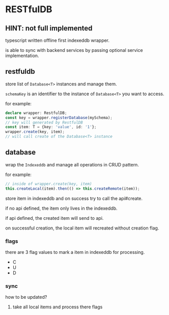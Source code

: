 # RESTfulDB

## HINT: not full implemented

typescript written offline first indexeddb wrapper.

is able to sync with backend services by passing optional service implementation.

## restfuldb

store list of `Database<T>` instances and manage them.

`schemaKey` is an identifier to the instance of `Database<T>` you want to access.

for example:

```typescript
declare wrapper: RestfulDB;
const key = wrapper.registerDatabase(mySchema);
// key will generated by RestfulDB
const item: T = {key: 'value', id: '1'};
wrapper.create(key, item);
// will call create of the Database<T> instance
```

## database

wrap the `Indexeddb` and manage all operations in CRUD pattern.

for example:

```typescript
// inside of wrapper.create(key, item)
this.createLocal(item).then(() => this.createRemote(item));
```

store item in indexeddb and on success try to call the api#create.

if no api defined, the item only lives in the indexeddb.

if api defined, the created item will send to api.

on successful creation, the local item will recreated without creation flag.

### flags

there are 3 flag values to mark a item in indexeddb for processing.

+ C
+ U
+ D

### sync

how to be updated?

1. take all local items and process there flags
